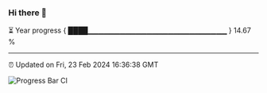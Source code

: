 ### Hi there 👋

⏳ Year progress { ████▁▁▁▁▁▁▁▁▁▁▁▁▁▁▁▁▁▁▁▁▁▁▁▁▁▁ } 14.67 %

---

⏰ Updated on Fri, 23 Feb 2024 16:36:38 GMT

![Progress Bar CI](https://github.com/IshwaranRudhara/GIT-ACTION/workflows/Progress%20Bar%20CI/badge.svg)
